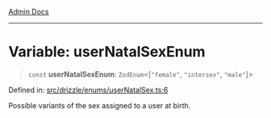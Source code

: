 [Admin Docs](/)

***

# Variable: userNatalSexEnum

> `const` **userNatalSexEnum**: `ZodEnum`\<\[`"female"`, `"intersex"`, `"male"`\]\>

Defined in: [src/drizzle/enums/userNatalSex.ts:6](https://github.com/PalisadoesFoundation/talawa-api/blob/31af62eb801979353402f1e291e74768cd64d85c/src/drizzle/enums/userNatalSex.ts#L6)

Possible variants of the sex assigned to a user at birth.
